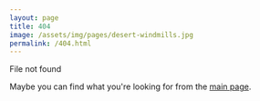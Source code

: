 ```yaml
---
layout: page
title: 404
image: /assets/img/pages/desert-windmills.jpg
permalink: /404.html
---
```

File not found

Maybe you can find what you're looking for from the [main page](/).
